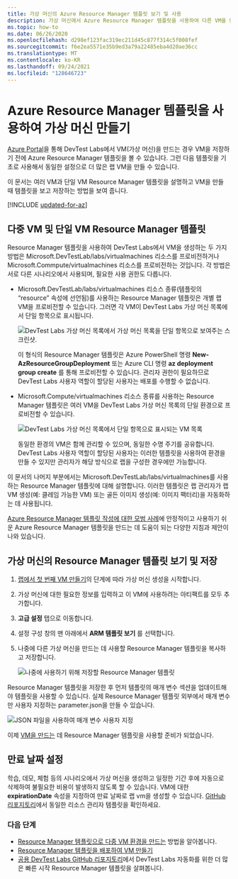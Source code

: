 ```yaml
---
title: 가상 머신의 Azure Resource Manager 템플릿 보기 및 사용
description: 가상 머신에서 Azure Resource Manager 템플릿을 사용하여 다른 VM을 만드는 방법을 알아봅니다.
ms.topic: how-to
ms.date: 06/26/2020
ms.openlocfilehash: d298ef123fac319ec211d45c877f314c5f008fef
ms.sourcegitcommit: f6e2ea5571e35b9ed3a79a22485eba4d20ae36cc
ms.translationtype: MT
ms.contentlocale: ko-KR
ms.lasthandoff: 09/24/2021
ms.locfileid: "128646723"
---
```

# <a name="create-virtual-machines-using-an-azure-resource-manager-template"></a>Azure Resource Manager 템플릿을 사용하여 가상 머신 만들기 

[Azure Portal](https://go.microsoft.com/fwlink/p/?LinkID=525040)을 통해 DevTest Labs에서 VM(가상 머신)을 만드는 경우 VM을 저장하기 전에 Azure Resource Manager 템플릿을 볼 수 있습니다. 그런 다음 템플릿을 기초로 사용해서 동일한 설정으로 더 많은 랩 VM을 만들 수 있습니다.

이 문서는 여러 VM과 단일 VM Resource Manager 템플릿을 설명하고 VM을 만들 때 템플릿을 보고 저장하는 방법을 보여 줍니다.

[!INCLUDE [updated-for-az](../../includes/updated-for-az.md)]

## <a name="multi-vm-vs-single-vm-resource-manager-templates"></a>다중 VM 및 단일 VM Resource Manager 템플릿
Resource Manager 템플릿을 사용하여 DevTest Labs에서 VM을 생성하는 두 가지 방법은 Microsoft.DevTestLab/labs/virtualmachines 리소스를 프로비전하거나 Microsoft.Commpute/virtualmachines 리소스를 프로비전하는 것입니다. 각 방법은 서로 다른 시나리오에서 사용되며, 필요한 사용 권한도 다릅니다.

- Microsoft.DevTestLab/labs/virtualmachines 리소스 종류(템플릿의 “resource” 속성에 선언됨)를 사용하는 Resource Manager 템플릿은 개별 랩 VM을 프로비전할 수 있습니다. 그러면 각 VM이 DevTest Labs 가상 머신 목록에서 단일 항목으로 표시됩니다.

   ![DevTest Labs 가상 머신 목록에서 가상 머신 목록을 단일 항목으로 보여주는 스크린샷.](./media/devtest-lab-use-arm-template/devtestlab-lab-vm-single-item.png)

   이 형식의 Resource Manager 템플릿은 Azure PowerShell 명령 **New-AzResourceGroupDeployment** 또는 Azure CLI 명령 **az deployment group create** 를 통해 프로비전할 수 있습니다. 관리자 권한이 필요하므로 DevTest Labs 사용자 역할이 할당된 사용자는 배포를 수행할 수 없습니다. 

- Microsoft.Compute/virtualmachines 리소스 종류를 사용하는 Resource Manager 템플릿은 여러 VM을 DevTest Labs 가상 머신 목록의 단일 환경으로 프로비전할 수 있습니다.

   ![DevTest Labs 가상 머신 목록에서 단일 항목으로 표시되는 VM 목록](./media/devtest-lab-use-arm-template/devtestlab-lab-vm-single-environment.png)

   동일한 환경의 VM은 함께 관리할 수 있으며, 동일한 수명 주기를 공유합니다. DevTest Labs 사용자 역할이 할당된 사용자는 이러한 템플릿을 사용하여 환경을 만들 수 있지만 관리자가 해당 방식으로 랩을 구성한 경우에만 가능합니다.

이 문서의 나머지 부분에서는 Microsoft.DevTestLab/labs/virtualmachines를 사용하는 Resource Manager 템플릿에 대해 설명합니다. 이러한 템플릿은 랩 관리자가 랩 VM 생성(예: 클레임 가능한 VM) 또는 골든 이미지 생성(예: 이미지 팩터리)을 자동화하는 데 사용됩니다.

[Azure Resource Manager 템플릿 작성에 대한 모범 사례](../azure-resource-manager/templates/best-practices.md)에 안정적이고 사용하기 쉬운 Azure Resource Manager 템플릿을 만드는 데 도움이 되는 다양한 지침과 제안이 나와 있습니다.

## <a name="view-and-save-a-virtual-machines-resource-manager-template"></a>가상 머신의 Resource Manager 템플릿 보기 및 저장
1. [랩에서 첫 번째 VM 만들기](tutorial-create-custom-lab.md#add-a-vm-to-the-lab)의 단계에 따라 가상 머신 생성을 시작합니다.
1. 가상 머신에 대한 필요한 정보를 입력하고 이 VM에 사용하려는 아티팩트를 모두 추가합니다.
1. **고급 설정** 탭으로 이동합니다. 
1. 설정 구성 창의 맨 아래에서 **ARM 템플릿 보기** 를 선택합니다.
1. 나중에 다른 가상 머신을 만드는 데 사용할 Resource Manager 템플릿을 복사하고 저장합니다.

   ![나중에 사용하기 위해 저장할 Resource Manager 템플릿](./media/devtest-lab-use-arm-template/devtestlab-lab-copy-rm-template.png)

Resource Manager 템플릿을 저장한 후 먼저 템플릿의 매개 변수 섹션을 업데이트해야 템플릿을 사용할 수 있습니다. 실제 Resource Manager 템플릿 외부에서 매개 변수만 사용자 지정하는 parameter.json을 만들 수 있습니다. 

![JSON 파일을 사용하여 매개 변수 사용자 지정](./media/devtest-lab-use-arm-template/devtestlab-lab-custom-params.png)

이제 [VM을 만드는](devtest-lab-create-environment-from-arm.md) 데 Resource Manager 템플릿을 사용할 준비가 되었습니다.

## <a name="set-expiration-date"></a>만료 날짜 설정
학습, 데모, 체험 등의 시나리오에서 가상 머신을 생성하고 일정한 기간 후에 자동으로 삭제하여 불필요한 비용이 발생하지 않도록 할 수 있습니다. VM에 대한 **expirationDate** 속성을 지정하여 만료 날짜로 랩 vm을 생성할 수 있습니다. [GitHub 리포지토리](https://github.com/Azure/azure-devtestlab/tree/master/samples/DevTestLabs/QuickStartTemplates/101-dtl-create-vm-username-pwd-customimage-with-expiration)에서 동일한 리소스 관리자 템플릿을 확인하세요.



### <a name="next-steps"></a>다음 단계
* [Resource Manager 템플릿으로 다중 VM 환경을 만드는](devtest-lab-create-environment-from-arm.md) 방법을 알아봅니다.
* [Resource Manager 템플릿을 배포하여 VM 만들기](devtest-lab-create-environment-from-arm.md#automate-deployment-of-environments)
* [공용 DevTest Labs GitHub 리포지토리](https://github.com/Azure/azure-quickstart-templates)에서 DevTest Labs 자동화를 위한 더 많은 빠른 시작 Resource Manager 템플릿을 살펴봅니다.